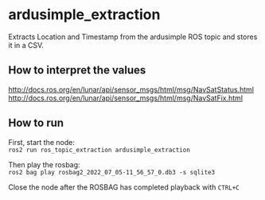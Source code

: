 # ardusimple_extraction
Extracts Location and Timestamp from the ardusimple ROS topic and stores it in a CSV.

## How to interpret the values
http://docs.ros.org/en/lunar/api/sensor_msgs/html/msg/NavSatStatus.html
http://docs.ros.org/en/lunar/api/sensor_msgs/html/msg/NavSatFix.html

## How to run
First, start the node:\
```ros2 run ros_topic_extraction ardusimple_extraction```

Then play the rosbag:\
```ros2 bag play rosbag2_2022_07_05-11_56_57_0.db3 -s sqlite3```

Close the node after the ROSBAG has completed playback with ```CTRL+C```